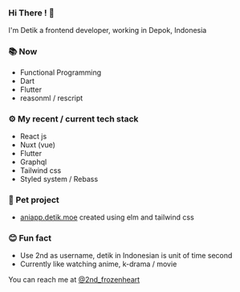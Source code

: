 ### **Hi There !** 👋

I'm Detik a frontend developer, working in Depok, Indonesia

### 📚 Now
* Functional Programming
* Dart
* Flutter
* reasonml / rescript

### ⚙️ My recent / current tech stack
* React js
* Nuxt (vue)
* Flutter
* Graphql
* Tailwind css
* Styled system / Rebass


### 🐢 Pet project
* [aniapp.detik.moe](https://aniapp.detik.moe) created using elm and tailwind css

### 😊 Fun fact
* Use 2nd as username, detik in Indonesian is unit of time second
* Currently like watching anime, k-drama / movie

You can reach me at [@2nd_frozenheart](https://twitter.com/2nd_frozenheart)




